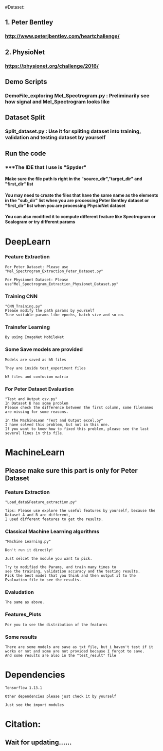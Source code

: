 #Dataset:

## 1. Peter Bentley

### http://www.peterjbentley.com/heartchallenge/

## 2. PhysioNet

### https://physionet.org/challenge/2016/

## Demo Scripts

### DemoFile_exploring Mel_Spectrogram.py : Preliminarily see how signal and Mel_Spectrogram looks like

## Dataset Split

### Split_dataset.py : Use it for spliting dataset into training, validation and testing dataset by yourself

## Run the code

### ***The IDE that I use is "Spyder"

#### Make sure the file path is right  in the "source_dir","target_dir" and "first_dir" list

#### You may need to create the files that have the same name as the  elements in the "sub_dir" list when you are processing Peter Bentley dataset or "first_dir" list when you are processing PhysioNet dataset

#### You can also modified it to compute different feature like Spectrogram or Scalogram or try different params

# DeepLearn
### Feature Extraction

	For Peter Dataset: Please use "Mel_Spectrogram_Extraction_Peter_Dataset.py"
	
	For Physionet Dataset: Please use"Mel_Spectrogram_Extraction_Physionet_Dataset.py"

### Training CNN
	
	"CNN_Training.py"
	Please modify the path params by yourself
	Tune suitable params like epochs, batch size and so on.

### Trainsfer Learning

	By using ImageNet MobileNet

### Some Save models are provided 
	Models are saved as h5 files

	They are inside test_experiment files

	h5 files and confusion matrix 

### For Peter Dataset Evaluation
	"Test and Output csv.py"
	In Dataset B has some problem
	Please check the difference between the first column, some filenames are missing for some reasons.
	
	In the MachineLean "Test and Output excel.py" 
	I have solved this problem, but not in this one. 
	If you want to know how to fixed this problem, please see the last several lines in this file.
	



# MachineLearn

## Please make sure this part is only for Peter Dataset
	
### Feature Extraction
	
	"Load_data&Feature_extraction.py"
	
	Tips: Please use explore the useful features by yourself, because the Dataset A and B are different,
	I used different features to get the results.

### Classical Machine Learning algorithms
	"Machine Learning.py"

	Don't run it directly!

	Just selcet the module you want to pick.

	Try to modified the Params, and train many times to 
	see the training, validation accuracy and the testing results.
	Pick the best model that you think and then output it to the Evaluation file to see the results.

### Evaludation
	
	The same as above.

### Features_Plots

	For you to see the distribution of the features

### Some results 
	
	There are some models are save as txt file, but i haven't test if it works or not and some are not provided because I forgot to save.
	And some results are also in the "test_result" file


# Dependencies
	Tensorflow 1.13.1

	Other dependencies please just check it by yourself

	Just see the import modules


# Citation:

## Wait for updating......